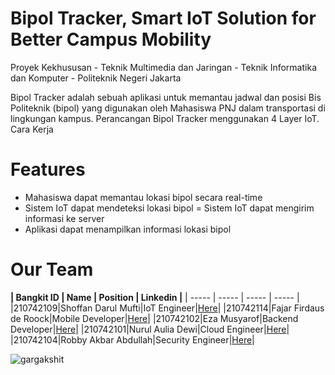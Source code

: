 # Bipol Tracker, Smart IoT Solution for Better Campus Mobility

Proyek Kekhususan - Teknik Multimedia dan Jaringan - Teknik Informatika dan Komputer - Politeknik Negeri Jakarta

Bipol Tracker adalah sebuah aplikasi untuk memantau jadwal dan posisi Bis Politeknik (bipol) yang digunakan oleh Mahasiswa PNJ dalam transportasi di lingkungan kampus. Perancangan Bipol Tracker menggunakan 4 Layer IoT.
Cara Kerja

# Features

- Mahasiswa dapat memantau lokasi bipol secara real-time
- Sistem IoT dapat mendeteksi lokasi bipol
= Sistem IoT dapat mengirim informasi ke server
- Aplikasi dapat menampilkan informasi lokasi bipol

# Our Team

**| Bangkit ID | Name | Position | Linkedin |**
| ----- | ----- | ----- | ----- |
|210742109|Shoffan Darul Mufti|IoT Engineer|[Here](https://www.linkedin.com/in/shoffanda/)|
|210742114|Fajar Firdaus de Roock|Mobile Developer|[Here](https://www.linkedin.com/in/firdausderoock/)|
|210742102|Eza Musyarof|Backend Developer|[Here](https://www.linkedin.com/in/ezamusyarof/)|
|210742101|Nurul Aulia Dewi|Cloud Engineer|[Here](https://www.linkedin.com/in/nuruladewi/)|
|210742104|Robby Akbar Abdullah|Security Engineer|[Here](https://www.linkedin.com/in/robby-akbar-abdullah/)|

<p align="left">
  <img
    src="https://komarev.com/ghpvc/?username=Tourify-Capstone"
    alt="gargakshit"
  />
</p>
